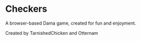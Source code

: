 # Checkers
A browser-based Dama game, created for fun and enjoyment.

Created by TarnishedChicken and Otternam
